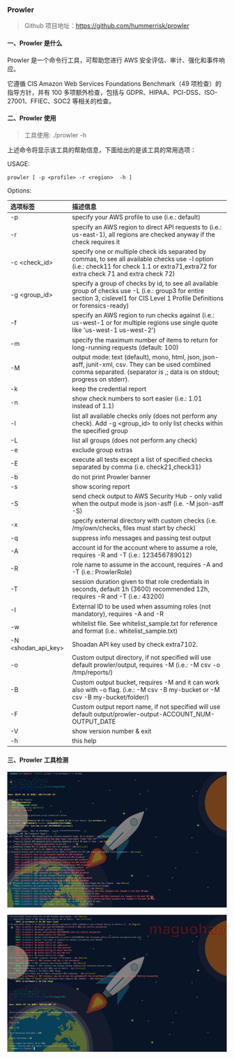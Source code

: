 
### Prowler

> Github 项目地址：https://github.com/hummerrisk/prowler
 
#### 一、Prowler 是什么

Prowler 是一个命令行工具，可帮助您进行 AWS 安全评估、审计、强化和事件响应。

它遵循 CIS Amazon Web Services Foundations Benchmark（49 项检查）的指导方针，并有 100 多项额外检查，包括与 GDPR、HIPAA、PCI-DSS、ISO-27001、FFIEC、SOC2 等相关的检查。

#### 二、Prowler 使用

> 工具使用: ./prowler -h

上述命令将显示该工具的帮助信息，下面给出的是该工具的常用选项：

USAGE:

    prowler [ -p <profile> -r <region>  -h ]

Options:

| 选项标签 | 描述信息 |
| :---- | :---- |
| -p <profile> |       specify your AWS profile to use (i.e.: default) |
| -r <region> |         specify an AWS region to direct API requests to (i.e.: us-east-1), all regions are checked anyway if the check requires it |
| -c <check_id> |       specify one or multiple check ids separated by commas, to see all available checks use -l option (i.e.: check11 for check 1.1 or extra71,extra72 for extra check 71 and extra check 72) |
| -g <group_id> |       specify a group of checks by id, to see all available group of checks use  -L (i.e.: group3 for entire section 3, cislevel1 for CIS Level 1 Profile Definitions or forensics-ready)|
| -f <filterregion> |   specify an AWS region to run checks against (i.e.: us-west-1 or for multiple regions use single quote like 'us-west-1 us-west-2')|
| -m <maxitems> |       specify the maximum number of items to return for long-running requests (default: 100)|
| -M <mode> |           output mode: text (default), mono, html, json, json-asff, junit-xml, csv. They can be used combined comma separated. (separator is ,; data is on stdout; progress on stderr).|
| -k  |                 keep the credential report|
| -n  |                 show check numbers to sort easier (i.e.: 1.01 instead of 1.1)|
| -l  |                list all available checks only (does not perform any check). Add -g <group_id> to only list checks within the specified group|
| -L  |                list all groups (does not perform any check)|
| -e  |                exclude group extras|
| -E  |                execute all tests except a list of specified checks separated by comma (i.e. check21,check31)|
| -b  |                do not print Prowler banner|
| -s  |                show scoring report|
| -S  |                send check output to AWS Security Hub - only valid when the output mode is json-asff (i.e. -M json-asff -S)|
| -x  |                specify external directory with custom checks (i.e. /my/own/checks, files must start by check)|
| -q  |                suppress info messages and passing test output|
| -A  |                account id for the account where to assume a role, requires -R and -T (i.e.: 123456789012)|
| -R  |                role name to assume in the account, requires -A and -T (i.e.: ProwlerRole)|
| -T  |                session duration given to that role credentials in seconds, default 1h (3600) recommended 12h, requires -R and -T (i.e.: 43200)|
| -I  |                External ID to be used when assuming roles (not mandatory), requires -A and -R|
| -w  |                whitelist file. See whitelist_sample.txt for reference and format (i.e.: whitelist_sample.txt)|
| -N <shodan_api_key> | Shoadan API key used by check extra7102.|
| -o  |                Custom output directory, if not specified will use default prowler/output, requires -M <mode> (i.e.: -M csv -o /tmp/reports/)|
| -B  |                Custom output bucket, requires -M <mode> and it can work also with -o flag. (i.e.: -M csv -B my-bucket or -M csv -B my-bucket/folder/)|
| -F  |                Custom output report name, if not specified will use default output/prowler-output-ACCOUNT_NUM-OUTPUT_DATE|
| -V  |                show version number & exit|
| -h  |                this help|

#### 三、Prowler 工具检测

![prowler](../img/question/prowler1.png)

![prowler](../img/question/prowler2.png)


